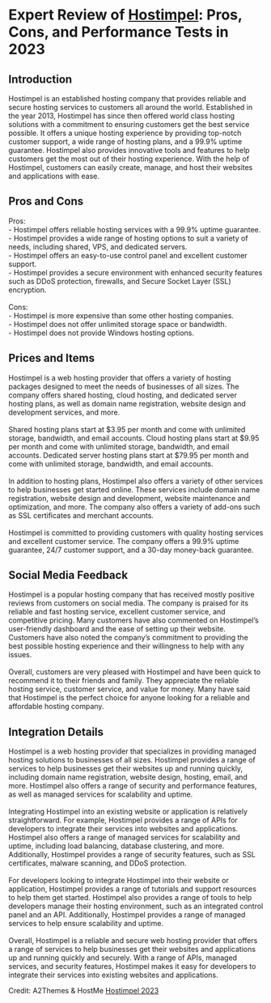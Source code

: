 <h1>Expert Review of <a href="https://a2themes.com/hostimpel-reviews">Hostimpel</a>: Pros, Cons, and Performance Tests in 2023</h1>
<h2>Introduction</h2>
Hostimpel is an established hosting company that provides reliable and secure hosting services to customers all around the world. Established in the year 2013, Hostimpel has since then offered world class hosting solutions with a commitment to ensuring customers get the best service possible. It offers a unique hosting experience by providing top-notch customer support, a wide range of hosting plans, and a 99.9% uptime guarantee. Hostimpel also provides innovative tools and features to help customers get the most out of their hosting experience. With the help of Hostimpel, customers can easily create, manage, and host their websites and applications with ease.
<h2>Pros and Cons</h2>
Pros: <br>- Hostimpel offers reliable hosting services with a 99.9% uptime guarantee.<br>- Hostimpel provides a wide range of hosting options to suit a variety of needs, including shared, VPS, and dedicated servers.<br>- Hostimpel offers an easy-to-use control panel and excellent customer support.<br>- Hostimpel provides a secure environment with enhanced security features such as DDoS protection, firewalls, and Secure Socket Layer (SSL) encryption.<br><br>Cons: <br>- Hostimpel is more expensive than some other hosting companies.<br>- Hostimpel does not offer unlimited storage space or bandwidth.<br>- Hostimpel does not provide Windows hosting options.
<h2>Prices and Items</h2>
Hostimpel is a web hosting provider that offers a variety of hosting packages designed to meet the needs of businesses of all sizes. The company offers shared hosting, cloud hosting, and dedicated server hosting plans, as well as domain name registration, website design and development services, and more. <br><br>Shared hosting plans start at $3.95 per month and come with unlimited storage, bandwidth, and email accounts. Cloud hosting plans start at $9.95 per month and come with unlimited storage, bandwidth, and email accounts. Dedicated server hosting plans start at $79.95 per month and come with unlimited storage, bandwidth, and email accounts. <br><br>In addition to hosting plans, Hostimpel also offers a variety of other services to help businesses get started online. These services include domain name registration, website design and development, website maintenance and optimization, and more. The company also offers a variety of add-ons such as SSL certificates and merchant accounts. <br><br>Hostimpel is committed to providing customers with quality hosting services and excellent customer service. The company offers a 99.9% uptime guarantee, 24/7 customer support, and a 30-day money-back guarantee.
<h2>Social Media Feedback</h2>
Hostimpel is a popular hosting company that has received mostly positive reviews from customers on social media. The company is praised for its reliable and fast hosting service, excellent customer service, and competitive pricing. Many customers have also commented on Hostimpel’s user-friendly dashboard and the ease of setting up their website. Customers have also noted the company’s commitment to providing the best possible hosting experience and their willingness to help with any issues.<br><br>Overall, customers are very pleased with Hostimpel and have been quick to recommend it to their friends and family. They appreciate the reliable hosting service, customer service, and value for money. Many have said that Hostimpel is the perfect choice for anyone looking for a reliable and affordable hosting company.
<h2>Integration Details</h2>
Hostimpel is a web hosting provider that specializes in providing managed hosting solutions to businesses of all sizes. Hostimpel provides a range of services to help businesses get their websites up and running quickly, including domain name registration, website design, hosting, email, and more. Hostimpel also offers a range of security and performance features, as well as managed services for scalability and uptime.<br><br>Integrating Hostimpel into an existing website or application is relatively straightforward. For example, Hostimpel provides a range of APIs for developers to integrate their services into websites and applications. Hostimpel also offers a range of managed services for scalability and uptime, including load balancing, database clustering, and more. Additionally, Hostimpel provides a range of security features, such as SSL certificates, malware scanning, and DDoS protection.<br><br>For developers looking to integrate Hostimpel into their website or application, Hostimpel provides a range of tutorials and support resources to help them get started. Hostimpel also provides a range of tools to help developers manage their hosting environment, such as an integrated control panel and an API. Additionally, Hostimpel provides a range of managed services to help ensure scalability and uptime.<br><br>Overall, Hostimpel is a reliable and secure web hosting provider that offers a range of services to help businesses get their websites and applications up and running quickly and securely. With a range of APIs, managed services, and security features, Hostimpel makes it easy for developers to integrate their services into existing websites and applications.
<p>Credit: A2Themes & HostMe <a href="https://a2themes.com/hostimpel-reviews">Hostimpel 2023</a></p>